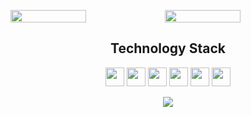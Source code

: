 <p style="display:flex">
  <img src="https://github-readme-stats.vercel.app/api?username=yydounai1234&show_icons=true&theme=tokyonight&line_height=25" style="width:49%">
  <img src="https://github-readme-streak-stats.herokuapp.com/?user=yydounai1234&show_icons=true&locale=en&layout=compact&theme=radical&line_height=0" style="width:49%" />
</p>
<h2 align="center">Technology Stack</h2>
<p align="center">
<img style="height: 30px" src="https://img.shields.io/badge/-JavaScript-black?style=flat-square&logo=javascript"/>
<img style="height: 30px" src="https://img.shields.io/badge/-Nodejs-black?style=flat-square&logo=Node.js"/>
<img style="height: 30px" src="https://img.shields.io/badge/-Nestjs-black?style=flat-square&logo=Nestjs"/>
<img style="height: 30px" src="https://img.shields.io/badge/-React-black?style=flat-square&logo=react"/>
<img style="height: 30px" src="https://img.shields.io/badge/-Vuejs-black?style=flat-square&logo=vue.js" />
<img style="height: 30px" src="https://img.shields.io/badge/-MySQL-black?style=flat-square&logo=mysql"/>
</p>
<p align = "center">
 <img src="https://github-readme-activity-graph.cyclic.app/graph?username=yydounai1234">
</p>
